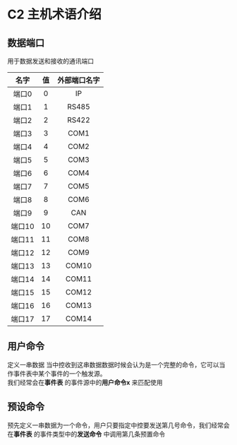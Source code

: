 # C2 主机术语介绍  

## 数据端口
用于数据发送和接收的通讯端口  

|   **名字**   |   **值**  |   **外部端口名字**   |
| :--------: |  :--------:  | :-------: |
| 端口0   |  0   |   IP  |
| 端口1   |  1   |    RS485    |
| 端口2   |  2   |   RS422  |
| 端口3   |  3   |   COM1  |
| 端口4   |  4   |   COM2  |
| 端口5   |  5   |   COM3  |
| 端口6   |  6   |   COM4  |
| 端口7   |  7   |   COM5  |
| 端口8   |  8   |   COM6  |
| 端口9   |  9   |   CAN  |
| 端口10   |  10   |   COM7  |
| 端口11   |  11   |   COM8  |
| 端口12   |  12  |   COM9  |
| 端口13   |  13   |   COM10  |
| 端口14   |  14   |   COM11  |
| 端口15   |  15   |   COM12  |
| 端口16   |  16   |   COM13  |
| 端口17   |  17   |   COM14  |


## 用户命令

定义一串数据 当中控收到这串数据数据时候会认为是一个完整的命令，它可以当作事件表中某个事件的一个触发源。  
我们经常会在**事件表** 的事件源中的**用户命令x**  来匹配使用


## 预设命令
预先定义一串数据为一个命令，用户只要指定中控要发送第几号命令，我们经常会在**事件表** 的事件类型中的**发送命令** 中调用第几条预置命令